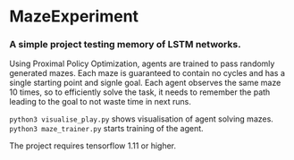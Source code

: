 # MazeExperiment

### A simple project testing memory of LSTM networks.

Using Proximal Policy Optimization, agents are trained to pass randomly generated mazes. Each maze is guaranteed to contain no cycles and has a single starting point and signle goal. Each agent observes the same maze 10 times, so to efficiently solve the task, it needs to remember the path leading to the goal to not waste time in next runs.

`python3 visualise_play.py` shows visualisation of agent solving mazes.
`python3 maze_trainer.py` starts training of the agent.

The project requires tensorflow 1.11 or higher. 
